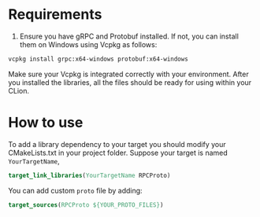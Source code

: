 
# Requirements

1. Ensure you have gRPC and Protobuf installed. If not, you can install them on Windows using Vcpkg as follows:

```bash
vcpkg install grpc:x64-windows protobuf:x64-windows
```

Make sure your Vcpkg is integrated correctly with your environment. After you installed the libraries, all the files should be ready for using within your CLion.

# How to use

To add a library dependency to your target you should modify your CMakeLists.txt in your project folder. 
Suppose your target is named `YourTargetName`,

```cmake
target_link_libraries(YourTargetName RPCProto)
```

You can add custom `proto` file by adding:

```cmake
target_sources(RPCProto ${YOUR_PROTO_FILES})
```
